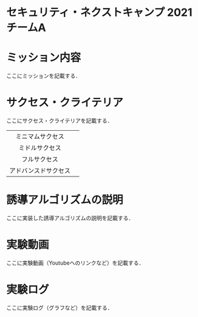 # セキュリティ・ネクストキャンプ 2021 チームA

# ミッション内容

ここにミッションを記載する．

# サクセス・クライテリア

ここにサクセス・クライテリアを記載する．

|||
|:---:|:---|
|ミニマムサクセス||
|ミドルサクセス||
|フルサクセス||
|アドバンスドサクセス||

# 誘導アルゴリズムの説明

ここに実装した誘導アルゴリズムの説明を記載する．

# 実験動画

ここに実験動画（Youtubeへのリンクなど）を記載する．

# 実験ログ

ここに実験ログ（グラフなど）を記載する．
